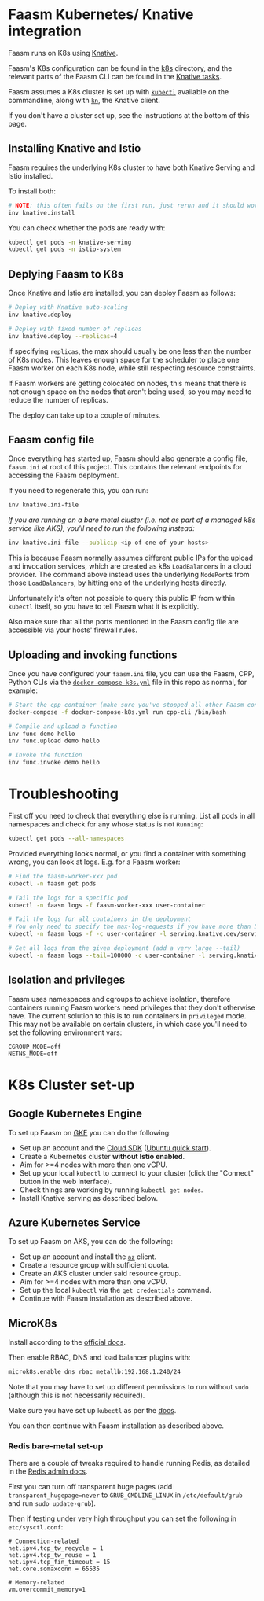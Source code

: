 # Faasm Kubernetes/ Knative integration

Faasm runs on K8s using [Knative](https://knative.dev/).

Faasm's K8s configuration can be found in the [k8s](../deploy/k8s) directory,
and the relevant parts of the Faasm CLI can be found in the [Knative
tasks](../tasks/knative.py).

Faasm assumes a K8s cluster is set up with
[`kubectl`](https://kubernetes.io/docs/tasks/tools/install-kubectl/) available
on the commandline, along with [`kn`](https://github.com/knative/client), the
Knative client.

If you don't have a cluster set up, see the instructions at the bottom of this
page.

## Installing Knative and Istio

Faasm requires the underlying K8s cluster to have both Knative Serving and Istio
installed.

To install both:

```bash
# NOTE: this often fails on the first run, just rerun and it should work
inv knative.install
```

You can check whether the pods are ready with:

```bash
kubectl get pods -n knative-serving
kubectl get pods -n istio-system
```

## Deplying Faasm to K8s

Once Knative and Istio are installed, you can deploy Faasm as follows:

```bash
# Deploy with Knative auto-scaling
inv knative.deploy

# Deploy with fixed number of replicas
inv knative.deploy --replicas=4
```

If specifying `replicas`, the max should usually be one less than the number
of K8s nodes. This leaves enough space for the scheduler to place one Faasm
worker on each K8s node, while still respecting resource constraints.

If Faasm workers are getting colocated on nodes, this means that there is not
enough space on the nodes that aren't being used, so you may need to reduce the
number of replicas.

The deploy can take up to a couple of minutes.

## Faasm config file

Once everything has started up, Faasm should also generate a config file,
`faasm.ini` at root of this project. This contains the relevant endpoints for
accessing the Faasm deployment.

If you need to regenerate this, you can run:

```bash
inv knative.ini-file
```

*If you are running on a bare metal cluster (i.e. not as part of a managed k8s
service like AKS), you'll need to run the following instead:*

```bash
inv knative.ini-file --publicip <ip of one of your hosts>
```

This is because Faasm normally assumes different public IPs for the upload and
invocation services, which are created as k8s `LoadBalancer`s in a cloud
provider. The command above instead uses the underlying `NodePort`s from those
`LoadBalancers`, by hitting one of the underlying hosts directly.

Unfortunately it's often not possible to query this public IP from within
`kubectl` itself, so you have to tell Faasm what it is explicitly.

Also make sure that all the ports mentioned in the Faasm config file are
accessible via your hosts' firewall rules.

## Uploading and invoking functions

Once you have configured your `faasm.ini` file, you can use the Faasm, CPP,
Python CLIs via the [`docker-compose-k8s.yml`](../docker-compose-k8s.yml) file
in this repo as normal, for example:

```bash
# Start the cpp container (make sure you've stopped all other Faasm containers)
docker-compose -f docker-compose-k8s.yml run cpp-cli /bin/bash

# Compile and upload a function
inv func demo hello
inv func.upload demo hello

# Invoke the function
inv func.invoke demo hello
```

# Troubleshooting

First off you need to check that everything else is running. List all pods in
all namespaces and check for any whose status is not `Running`:

```bash
kubectl get pods --all-namespaces
```

Provided everything looks normal, or you find a container with something wrong,
you can look at logs. E.g. for a Faasm worker:

```bash
# Find the faasm-worker-xxx pod
kubectl -n faasm get pods

# Tail the logs for a specific pod
kubectl -n faasm logs -f faasm-worker-xxx user-container

# Tail the logs for all containers in the deployment
# You only need to specify the max-log-requests if you have more than 5
kubectl -n faasm logs -f -c user-container -l serving.knative.dev/service=faasm-worker --max-log-requests=<N_CONTAINERS>

# Get all logs from the given deployment (add a very large --tail)
kubectl -n faasm logs --tail=100000 -c user-container -l serving.knative.dev/service=faasm-worker --max-log-requests=10 > /tmp/out.log
```

## Isolation and privileges

Faasm uses namespaces and cgroups to achieve isolation, therefore containers
running Faasm workers need privileges that they don't otherwise have. The
current solution to this is to run containers in `privileged` mode. This may not
be available on certain clusters, in which case you'll need to set the following
environment vars:

```
CGROUP_MODE=off
NETNS_MODE=off
```

# K8s Cluster set-up

## Google Kubernetes Engine

To set up Faasm on [GKE](https://console.cloud.google.com/kubernetes) you can do
the following:

- Set up an account and the [Cloud SDK](https://cloud.google.com/sdk) ([Ubuntu
  quick start](https://cloud.google.com/sdk/docs/quickstart-debian-ubuntu)).
- Create a Kubernetes cluster **without Istio enabled**.
- Aim for >=4 nodes with more than one vCPU.
- Set up your local `kubectl` to connect to your cluster (click the "Connect"
  button in the web interface).
- Check things are working by running `kubectl get nodes`.
- Install Knative serving as described below.

## Azure Kubernetes Service

To set up Faasm on AKS, you can do the following:

- Set up an account and install the
  [`az`](https://docs.microsoft.com/en-us/cli/azure/install-azure-cli) client.
- Create a resource group with sufficient quota.
- Create an AKS cluster under said resource group.
- Aim for >=4 nodes with more than one vCPU.
- Set up the local `kubectl` via the `get credentials` command.
- Continue with Faasm installation as described above.

## MicroK8s

Install according to the [official docs](https://microk8s.io/).

Then enable RBAC, DNS and load balancer plugins with:

```bash
microk8s.enable dns rbac metallb:192.168.1.240/24
```

Note that you may have to set up different permissions to run without `sudo`
(although this is not necessarily required).

Make sure you have set up `kubectl` as per the
[docs](https://microk8s.io/docs/working-with-kubectl).

You can then continue with Faasm installation as described above.

### Redis bare-metal set-up

There are a couple of tweaks required to handle running Redis, as detailed in
the [Redis admin docs](https://redis.io/topics/admin).

First you can turn off transparent huge pages (add `transparent_hugepage=never`
to `GRUB_CMDLINE_LINUX` in `/etc/default/grub` and run `sudo update-grub`).

Then if testing under very high throughput you can set the following in
`etc/sysctl.conf`:

```
# Connection-related
net.ipv4.tcp_tw_recycle = 1
net.ipv4.tcp_tw_reuse = 1
net.ipv4.tcp_fin_timeout = 15
net.core.somaxconn = 65535

# Memory-related
vm.overcommit_memory=1
```
